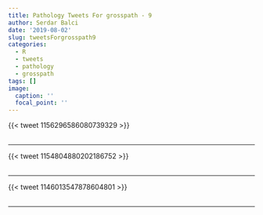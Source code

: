 ```yaml
---
title: Pathology Tweets For grosspath - 9
author: Serdar Balci
date: '2019-08-02'
slug: tweetsForgrosspath9
categories:
  - R
  - tweets
  - pathology
  - grosspath
tags: []
image:
  caption: ''
  focal_point: ''
---
```



{{< tweet 1156296586080739329 >}}
<br>
<br>
<hr>
{{< tweet 1154804880202186752 >}}
<br>
<br>
<hr>
{{< tweet 1146013547878604801 >}}
<br>
<br>
<hr>
